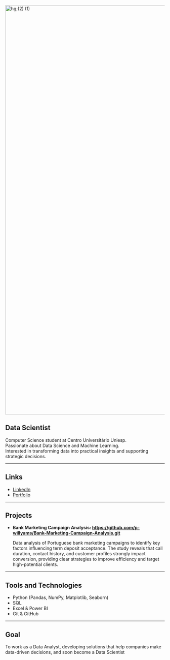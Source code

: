 <img width="4096" height="1288" alt="hg;(2) (1)" src="https://github.com/user-attachments/assets/1ddc542a-20a7-44e2-bf48-f12f4e75b202" />




## Data Scientist

Computer Science student at Centro Universitário Uniesp.  
Passionate about Data Science and Machine Learning.  
Interested in transforming data into practical insights and supporting strategic decisions.  

---

## Links  
- [LinkedIn](https://www.linkedin.com/in/patryck-willyams-90384017b/)
- [Portfolio](https://p-willyams.github.io/portfolio_projetos/)

---

## Projects  
- **Bank Marketing Campaign Analysis: https://github.com/p-willyams/Bank-Marketing-Campaign-Analysis.git**
  
  Data analysis of Portuguese bank marketing campaigns to identify key factors influencing term deposit acceptance. The study reveals that call duration, contact history, and customer profiles strongly impact 
  conversion, providing clear strategies to improve efficiency and target high-potential clients.

---

## Tools and Technologies  
- Python (Pandas, NumPy, Matplotlib, Seaborn)  
- SQL  
- Excel & Power BI  
- Git & GitHub  

---

## Goal  
To work as a Data Analyst, developing solutions that help companies make data-driven decisions, and soon become a Data Scientist


